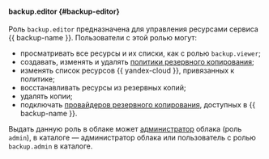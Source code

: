 #### backup.editor {#backup-editor}

Роль `backup.editor` предназначена для управления ресурсами сервиса {{ backup-name }}. Пользователи с этой ролью могут:

* просматривать все ресурсы и их списки, как с ролью `backup.viewer`;
* создавать, изменять и удалять [политики резервного копирования](../backup/concepts/policy.md);
* изменять список ресурсов {{ yandex-cloud }}, привязанных к политике;
* восстанавливать ресурсы из резервных копий;
* удалять копии;
* подключать [провайдеров резервного копирования](../backup/concepts/index.md#providers), доступных в {{ backup-name }}.

Выдать данную роль в облаке может [администратор](#admin) облака (роль `admin`), в каталоге — администратор облака или пользователь с ролью `backup.admin` в каталоге.
